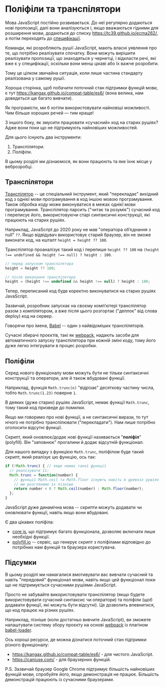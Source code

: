 
# Поліфіли та транспілятори

Мова JavaScript постійно розвивається. До неї регулярно додаються нові пропозиції, далі вони аналізуються і, якщо вважаються гідними для розширення мови, додаються до списку <https://tc39.github.io/ecma262/>, а потім переходять до [специфікації](https://www.ecma-international.org/publications-and-standards/standards/ecma-262/).

Команди, які розробляють рушії JavaScript, мають власні уявлення про те, що потрібно реалізувати спочатку. Вони можуть вирішити реалізувати пропозиції, що знаходяться у чернетці, і відкласти речі, які вже є у специфікації, оскільки вони менш цікаві або їх важче розробити.

Тому це цілком звичайна ситуація, коли лише частина стандарту реалізована у самому рушії.

Хороша сторінка, щоб побачити поточний стан підтримки функцій мови, є тут <https://kangax.github.io/compat-table/es6/> (вона велика, нам доведеться ще багато вивчати).

Як програмісти, ми б хотіли використовувати найновіші можливості. Чим більше хороших речей — тим краще!

З іншого боку, як змусити працювати «сучасний» код на старих рушіях? Адже вони поки що не підтримують найновіших можливостей.

Для цього існують два інструменти:

1. Транспілятори.
2. Поліфіли.

В цьому розділі ми дізнаємося, як вони працюють та яке їхнє місце у веброзробці.

## Транспілятори

[Транспілятор](https://uk.wikipedia.org/wiki/Транскомпілятор) -- це спеціальний інструмент, який "перекладає" вихідний код з однієї мови програмування в код іншою мовою програмування. Також обробка коду може виконуватися в межах однієї мови програмування. Транспілятор парсить ("читає та розуміє") сучасний код і переписує його, використовуючи старі синтаксичні конструкції, які працюють на старих рушіях.

Наприклад, JavaScript до 2020 року не мав "оператора об’єднання з null" `??`. Якщо відвідувач використовує старий браузер, він не зможе виконати код, на кшталт `height = height ?? 100`.

Транспілятор проаналізує такий код і перепише `height ?? 100` на `(height !== undefined && height !== null) ? height : 100`.

```js
// перед запуском транспілятора
height = height ?? 100;

// після виконання транспілятора
height = (height !== undefined && height !== null) ? height : 100;
```

Тепер, переписаний код буде коректно виконуватися на старих рушіях JavaScript.

Зазвичай, розробник запускає на своєму комп’ютері транспілятор разом з компілятором, а вже після цього розгортає ("деплоє" від слова deploy) код на сервер.

Говорячи про імена, [Babel](https://babeljs.io) -- один з найвідоміших транспіляторів.

Сучасні збирачі проєктів, такі як [webpack](https://webpack.js.org/), надають засоби для автоматичного запуску транспілятора при кожній зміні коду, тому його дуже легко інтегрувати в процес розробки.

## Поліфіли

Серед нового функціоналу мови можуть бути не тільки синтаксичні конструкції та оператори, але й також вбудовані функції.

Наприклад, функція `Math.trunc(n)` "відрізає" десяткову частину числа, тобто `Math.trunc(1.23)` поверне `1`.

В деяких (дуже старих) рушіях JavaScript, немає функції `Math.trunc`, тому такий код призведе до помилки.

Якщо ми говоримо про нові функції, а не синтаксичні вирази, то тут нічого не потрібно транспілювати ("перекладати"). Нам лише потрібно оголосити відсутні функції.

Скрипт, який оновлює/додає нові функції називається "**поліфіл**" (polyfill). Він "заповнює" прогалини й додає відсутній функціонал.

Для нашого випадку з функцією `Math.trunc`, поліфілом буде такий скрипт, який реалізує цю функцію, ось так:

```js
if (!Math.trunc) { // якщо немає такої функції
  // реалізувати її:
  Math.trunc = function(number) {
    // функції Math.ceil та Math.floor існують навіть в древніх рушіях JavaScript
    // ми розглянемо їх пізніше
    return number < 0 ? Math.ceil(number) : Math.floor(number);
  };
}
```

JavaScript дуже динамічна мова -- скрипти можуть додавати чи оновлювати функції, навіть якщо вони вбудовані.

Є два цікавих поліфіла:
- [core js](https://github.com/zloirock/core-js), що підтримує багато функціонала, дозволяє включати лише необхідні функції.
- [polyfill.io](https://polyfill.io) -- сервіс, що генерує скрипт з поліфілами відповідно до потрібних нам функцій та браузера користувача.


## Підсумки

В цьому розділі ми намагалися вмотивувати вас вивчати сучасний та навіть "передовий" функціонал мови, навіть якщо цей функціонал поки що не підтримується сучасними рушіями JavaScript.

Просто не забувайте використовувати транспілятор (якщо будете використовувати сучасний синтаксис чи оператори) та поліфіли (щоб додавати функції, які можуть бути відсутні). Це дозволить впевнитися, що код працює на різних рушіях.

Наприклад, пізніше (коли достатньо вивчите JavaScript), ви зможете налаштувати систему збору проєкту на основі [webpack](https://webpack.js.org/) із плагіном [babel-loader](https://github.com/babel/babel-loader).

Ось хороші ресурси, де можна дізнатися поточний стан підтримки різного функціоналу:
- <https://kangax.github.io/compat-table/es6/> - для чистого JavaScript.
- <https://caniuse.com/> - для браузерних функцій.

P.S. Зазвичай браузер Google Chrome підтримує більшість найновіших функцій мови, спробуйте його, якщо демонстрація не працює. Більшість демонстрацій працюють із сучасними браузерами.

